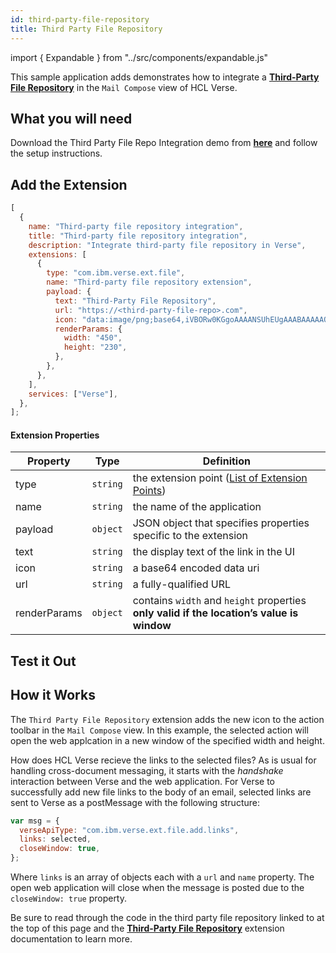 ```yaml
---
id: third-party-file-repository
title: Third Party File Repository
---
```


import { Expandable } from "../src/components/expandable.js"

This sample application adds demonstrates how to integrate a **[Third-Party File Repository](../extension-points#third-party-file-repository)** in the `Mail Compose` view of HCL Verse.

## What you will need

Download the Third Party File Repo Integration demo from **[here](https://github.com/HCL-TECH-SOFTWARE/Verse-Extension-samples/tree/master/src/third-party-file-repository-integration)** and follow the setup instructions.

## Add the Extension

```js
[
  {
    name: "Third-party file repository integration",
    title: "Third-party file repository integration",
    description: "Integrate third-party file repository in Verse",
    extensions: [
      {
        type: "com.ibm.verse.ext.file",
        name: "Third-party file repository extension",
        payload: {
          text: "Third-Party File Repository",
          url: "https://<third-party-file-repo>.com",
          icon: "data:image/png;base64,iVBORw0KGgoAAAANSUhEUgAAABAAAAAQCAYAAAAf8/9hAAAABGdBTUEAALGPC/xhBQAAAAlwSFlzAAAOxAAADsQBlSsOGwAAAGpJREFUOE+1k4EKgDAIRC36b/3z6kLJFUpOejAYQ293si3MvFMREdHdCQQqoN73rKpTxlxMC4BLpBrBg95NxV74QQ1De/LFQVSD89YMQBgBmPUsQuoAjbYi/ovgb80ctN9BO0JbYOo73xAdbuoHJPh854UAAAAASUVORK5CYII=",
          renderParams: {
            width: "450",
            height: "230",
          },
        },
      },
    ],
    services: ["Verse"],
  },
];
```

#### Extension Properties

| Property     |   Type   | Definition                                                                                |
| ------------ | :------: | ----------------------------------------------------------------------------------------- |
| type         | `string` | the extension point ([List of Extension Points](../extension-points))                     |
| name         | `string` | the name of the application                                                               |
| payload      | `object` | JSON object that specifies properties specific to the extension                           |
| text         | `string` | the display text of the link in the UI                                                    |
| icon         | `string` | a base64 encoded data uri                                                                 |
| url          | `string` | a fully-qualified URL                                                                     |
| renderParams | `object` | contains `width` and `height` properties **only valid if the location’s value is window** |

## Test it Out

<Expandable path="samples/third_party_file_repository_integration.gif" />

## How it Works

The `Third Party File Repository` extension adds the new icon to the action toolbar in the `Mail Compose` view. In this example, the selected action will open the web applcation in a new window of the specified width and height.

How does HCL Verse recieve the links to the selected files? As is usual for handling cross-document messaging, it starts with the _handshake_ interaction between Verse and the web application. For Verse to successfully add new file links to the body of an email, selected links are sent to Verse as a postMessage with the following structure:

```js
var msg = {
  verseApiType: "com.ibm.verse.ext.file.add.links",
  links: selected,
  closeWindow: true,
};
```

Where `links` is an array of objects each with a `url` and `name` property. The open web application will close when the message is posted due to the `closeWindow: true` property.

Be sure to read through the code in the third party file repository linked to at the top of this page and the **[Third-Party File Repository](../extension-points#third-party-file-repository)** extension documentation to learn more.
